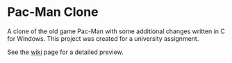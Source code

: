 # Pac-Man Clone

A clone of the old game Pac-Man with some additional changes written in C for Windows. This project was created for a university assignment.

See the [wiki](https://github.com/anar-bastanov/console-pac-man/wiki) page for a detailed preview.
